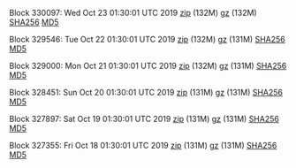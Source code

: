 Block 330097: Wed Oct 23 01:30:01 UTC 2019 [zip](https://files.01coin.io/mainnet/2019-10-23/bootstrap.dat.zip) (132M) [gz](https://files.01coin.io/mainnet/2019-10-23/bootstrap.dat.tar.gz) (132M) [SHA256](https://files.01coin.io/mainnet/2019-10-23/sha256.txt) [MD5](https://files.01coin.io/mainnet/2019-10-23/md5.txt)

Block 329546: Tue Oct 22 01:30:01 UTC 2019 [zip](https://files.01coin.io/mainnet/2019-10-22/bootstrap.dat.zip) (132M) [gz](https://files.01coin.io/mainnet/2019-10-22/bootstrap.dat.tar.gz) (131M) [SHA256](https://files.01coin.io/mainnet/2019-10-22/sha256.txt) [MD5](https://files.01coin.io/mainnet/2019-10-22/md5.txt)

Block 329000: Mon Oct 21 01:30:01 UTC 2019 [zip](https://files.01coin.io/mainnet/2019-10-21/bootstrap.dat.zip) (132M) [gz](https://files.01coin.io/mainnet/2019-10-21/bootstrap.dat.tar.gz) (131M) [SHA256](https://files.01coin.io/mainnet/2019-10-21/sha256.txt) [MD5](https://files.01coin.io/mainnet/2019-10-21/md5.txt)

Block 328451: Sun Oct 20 01:30:01 UTC 2019 [zip](https://files.01coin.io/mainnet/2019-10-20/bootstrap.dat.zip) (131M) [gz](https://files.01coin.io/mainnet/2019-10-20/bootstrap.dat.tar.gz) (131M) [SHA256](https://files.01coin.io/mainnet/2019-10-20/sha256.txt) [MD5](https://files.01coin.io/mainnet/2019-10-20/md5.txt)

Block 327897: Sat Oct 19 01:30:01 UTC 2019 [zip](https://files.01coin.io/mainnet/2019-10-19/bootstrap.dat.zip) (131M) [gz](https://files.01coin.io/mainnet/2019-10-19/bootstrap.dat.tar.gz) (131M) [SHA256](https://files.01coin.io/mainnet/2019-10-19/sha256.txt) [MD5](https://files.01coin.io/mainnet/2019-10-19/md5.txt)

Block 327355: Fri Oct 18 01:30:01 UTC 2019 [zip](https://files.01coin.io/mainnet/2019-10-18/bootstrap.dat.zip) (131M) [gz](https://files.01coin.io/mainnet/2019-10-18/bootstrap.dat.tar.gz) (131M) [SHA256](https://files.01coin.io/mainnet/2019-10-18/sha256.txt) [MD5](https://files.01coin.io/mainnet/2019-10-18/md5.txt)
